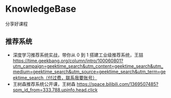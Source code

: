 # KnowledgeBase
分享好课程

## 推荐系统
- 深度学习推荐系统实战，带你从 0 到 1 搭建工业级推荐系统，王喆
  https://time.geekbang.org/column/intro/100060801?utm_campaign=geektime_search&utm_content=geektime_search&utm_medium=geektime_search&utm_source=geektime_search&utm_term=geektime_search（付过费，联系我要账号）
- 王树森推荐系统公开课，王树森
  https://space.bilibili.com/1369507485?spm_id_from=333.788.upinfo.head.click
